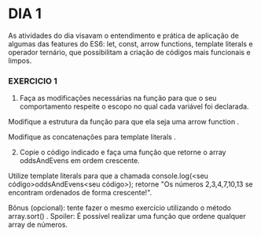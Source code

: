 #  DIA 1

As atividades do dia visavam o entendimento e prática de aplicação de algumas das features do ES6: let, const, arrow functions, template literals e operador ternário, que possibilitam a criação de códigos mais funcionais e limpos.



### EXERCICIO 1

1. Faça as modificações necessárias na função para que o seu comportamento respeite o escopo no qual cada variável foi declarada.

Modifique a estrutura da função para que ela seja uma arrow function .

Modifique as concatenações para template literals .

2. Copie o código indicado e faça uma função que retorne o array oddsAndEvens em ordem crescente.

Utilize template literals para que a chamada console.log(<seu código>oddsAndEvens<seu código>); retorne "Os números 2,3,4,7,10,13 se encontram ordenados de forma crescente!".

Bônus (opcional): tente fazer o mesmo exercício utilizando o método array.sort() . Spoiler: É possível realizar uma função que ordene qualquer array de números.

